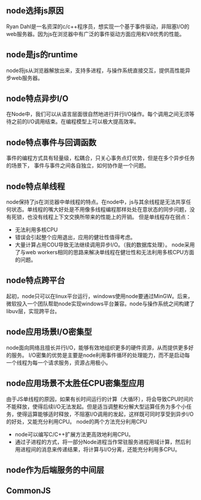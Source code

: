 ## node选择js原因
Ryan Dahl是一名资深的c/c++程序员，想实现一个基于事件驱动，非阻塞I/O的web服务器。因为js在浏览器中有广泛的事件驱动方面应用和V8优秀的性能。
## node是js的runtime
node将js从浏览器解放出来，支持多进程，与操作系统直接交互，提供高性能异步web服务器。
## node特点异步I/O
在Node中，我们可以从语言层面很自然地进行并行I/O操作。每个调用之间无须等待之前的I/O调用结束。在编程模型上可以极大提高效率。
## node特点事件与回调函数
事件的编程方式具有轻量级，松耦合，只关心事务点灯优势，但是在多个异步任务的场景下， 事件与事件之间各自独立，如何协作是一个问题。
## node特点单线程
node保持了js在浏览器中单线程的特点。在node中，js与其余线程是无法共享任何状态。单线程的嘴大好处是不用像多线程编程那样处处在意状态的同步问题，没有死锁，也没有线程上下文交换所带来的性能上的开销。
但是单线程存在弱点：
- 无法利用多核CPU
- 错误会引起整个应用退出，应用的健壮性值得考虑。
- 大量计算占用COU导致无法继续调用异步I/O。（我的数据库处理）。
node采用了与web workers相同的思路来解决单线程在健壮性和无法利用多核CPU方面的问题。
## node特点跨平台
起初，node只可以在linux平台运行，windows使用node要通过MinGW。后来，微软投入一个团队帮助node实现windows平台兼容。node与操作系统之间构建了libuv层，实现跨平台。
## node应用场景I/O密集型
node面向网络且擅长并行I/O，能够有效地组织更多的硬件资源，从而提供更多好的服务。
I/O密集的优势是主要是node利用事件循环的处理能力，而不是启动每一个线程为每一个请求服务，资源占用极小。
## node应用场景不太胜任CPU密集型应用
由于JS单线程的原因，如果有长时间运行的计算（大循环），将会导致CPU时间片不能释放，使得后续I/O无法发起。但是适当调整和分解大型运算任务为多个小任务，使得运算能够适时释放，不阻塞I/O调用的发起，这样既可同时享受到异步I/O的好处，又能充分利用CPU。
node的两个方法充分利用CPU
- node可以编写C/C++扩展方法更高效地利用CPU。
- 通过子进程的方式，将一部分Node进程当作常驻服务进程用域计算，然后利用进程间的消息来传递结果，将计算与I/O分离，还能充分利用多CPU。
## node作为后端服务的中间层
## CommonJS
